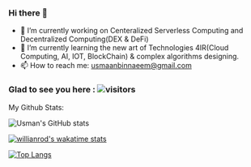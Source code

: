 ### Hi there 👋

- 🔭 I’m currently working on Centeralized Serverless Computing and Decentralized Computing(DEX & DeFi)
- 🌱 I’m currently learning the new art of Technologies 4IR(Cloud Computing, AI, IOT, BlockChain) & complex algorithms designing.
- 📫 How to reach me: usmaanbinnaeem@gmail.com

### Glad to see you here : ![visitors](https://visitor-badge.glitch.me/badge?page_id=${your.usmanbinnaeem}.${your.repo.id})

My Github Stats:

![Usman's GitHub stats](https://github-readme-stats.vercel.app/api?username=usmanbinnaeem&show_icons=true&theme=dark)

[![willianrod's wakatime stats](https://github-readme-stats.vercel.app/api/wakatime?usmanbinnaeem=willianrod)](https://github.com/usmanbinnaeem/github-readme-stats)

[![Top Langs](https://github-readme-stats.vercel.app/api/top-langs/?username=usmanbinnaeem&layout=compact)](https://github.com/usmanbinnaeem/github-readme-stats)

